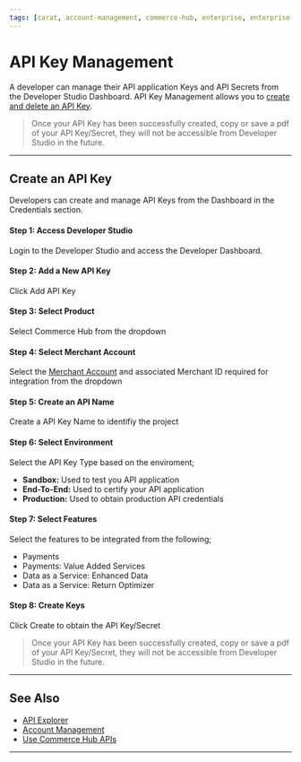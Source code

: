 ```yaml
---
tags: [carat, account-management, commerce-hub, enterprise, enterprise-portal, key-management, api-key, api-secret]
---
```


# API Key Management

A developer can manage their API application Keys and API Secrets from the Developer Studio Dashboard. API Key Management allows you to [create and delete an API Key](#create-an-api-key).

<!-- theme: warning -->
> Once your API Key has been successfully created, copy or save a pdf of your API Key/Secret, they will not be accessible from Developer Studio in the future.

---

## Create an API Key

Developers can create and manage API Keys from the Dashboard in the Credentials section.

#### Step 1: Access Developer Studio

Login to the Developer Studio and access the Developer Dashboard. 

#### Step 2: Add a New API Key

Click Add API Key

#### Step 3: Select Product

Select Commerce Hub from the dropdown

#### Step 4: Select Merchant Account

Select the [Merchant Account](?path=docs/Resources/Guides/Dev-Studio/Account-Management.md) and associated Merchant ID required for integration from the dropdown

#### Step 5: Create an API Name

Create a API Key Name to identifiy the project

#### Step 6: Select Environment

Select the API Key Type based on the enviroment;

- **Sandbox:** Used to test you API application
- **End-To-End:** Used to certify your API application
- **Production:** Used to obtain production API credentials

#### Step 7: Select Features

Select the features to be integrated from the following;

- Payments
- Payments: Value Added Services
- Data as a Service: Enhanced Data
- Data as a Service: Return Optimizer

#### Step 8: Create Keys

Click Create to obtain the API Key/Secret

<!-- theme: warning -->
> Once your API Key has been successfully created, copy or save a pdf of your API Key/Secret, they will not be accessible from Developer Studio in the future.

---

## See Also

- [API Explorer](../api/?type=post&path=/payments/v1/charges)
- [Account Management](?path=docs/Resources/Guides/Dev-Studio/Account-Management.md)
- [Use Commerce Hub APIs](?path=docs/Resources/API-Documents/Use-Our-APIs.md)

<!---
- [Transaction Verification](?path=docs/Resources/Guides/Dev-Studio/Transaction-Verification.md)
- [Certification](?path=docs/Resources/Guides/Dev-Studio/Certification.md)
-->

---

